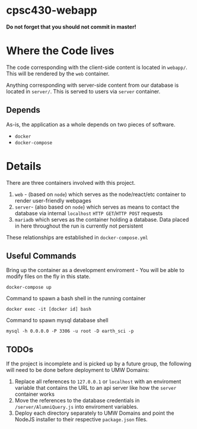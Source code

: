 # cpsc430-webapp

**Do not forget that you should not commit in master!**

# Where the Code lives

The code corresponding with the client-side content is located in `webapp/`. This will be rendered by the `web` container.

Anything corresponding with server-side content from our database is located in `server/`. This is served to users via `server` container.

## Depends

As-is, the application as a whole depends on two pieces of software.

- `docker`
- `docker-compose`

# Details

There are three containers involved with this project.

1. `web` - (based on `node`) which serves as the node/react/etc container to render user-friendly webpages
2. `server`- (also based on `node`) which serves as means to contact the database via internal `localhost` `HTTP GET`/`HTTP POST` requests
3. `mariadb` which serves as the container holding a database. Data placed in here throughout the run is currently not persistent

These relationships are established in `docker-compose.yml`

## Useful Commands

Bring up the container as a development enviroment - You will be able to modify files on the fly in this state.

    docker-compose up

Command to spawn a bash shell in the running container

    docker exec -it [docker id] bash

Command to spawn mysql database shell

    mysql -h 0.0.0.0 -P 3306 -u root -D earth_sci -p


## TODOs

If the project is incomplete and is picked up by a future group, the following will need to be done before deployment to UMW Domains:

1. Replace all references to `127.0.0.1` or `localhost` with an enviroment variable that contains the URL to an api server like how the `server` container works
2. Move the references to the database credentials in `/server/AlumniQuery.js` into enviroment variables.
3. Deploy each directory separately to UMW Domains and point the NodeJS installer to their respective `package.json` files.




